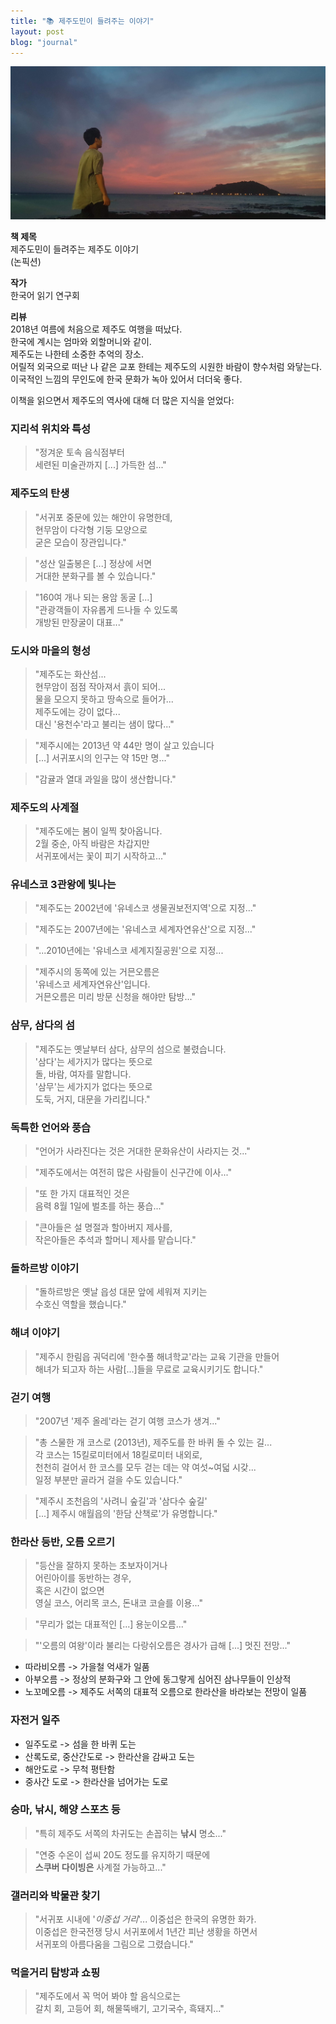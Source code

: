 ```yaml
---
title: "📚 제주도민이 들려주는 이야기"
layout: post
blog: "journal"
---
```



![jeju](/assets/jeju.jpeg)

**책 제목**   
제주도민이 들려주는 제주도 이야기   
(논픽션)

**작가**   
한국어 읽기 연구회

**리뷰**   
2018년 여름에 처음으로 제주도 여행을 떠났다.   
한국에 계시는 엄마와 외할머니와 같이.   
제주도는 나한테 소중한 추억의 장소.        
어릴적 외국으로 떠난 나 같은 교포 한테는 제주도의 시원한 바람이 향수처럼 와닿는다.          
이국적인 느낌의 무인도에 한국 문화가 녹아 있어서 더더욱 좋다.   

이책을 읽으면서 제주도의 역사에 대해 더 많은 지식을 얻었다:

### 지리석 위치와 특성
> "정겨운 토속 음식점부터   
> 세련된 미술관까지 [...] 가득한 섬..."   

### 제주도의 탄생   
> "서귀포 중문에 있는 해안이 유명한데,   
> 현무암이 다각형 기둥 모양으로   
> 굳은 모습이 장관입니다."   

> "성산 일출봉은 [...] 정상에 서면   
> 거대한 분화구를 볼 수 있습니다."

> "160여 개나 되는 용암 동굴 [...]   
> "관광객들이 자유롭게 드나들 수 있도록   
> 개방된 만장굴이 대표..." 

### 도시와 마을의 형성   

> "제주도는 화산섬...   
> 현무암이 점점 작아져서 흙이 되어...    
> 물을 모으지 못하고 땅속으로 들어가...   
> 제주도에는 강이 없다...   
> 대신 '용천수'라고 불리는 샘이 많다..."

> "제주시에는 2013년 약 44만 명이 살고 있습니다    
> [...] 서귀포시의 인구는 약 15만 명..."

> "감귤과 열대 과일을 많이 생산합니다."

### 제주도의 사계절   
> "제주도에는 봄이 일찍 찾아옵니다.    
> 2월 중순, 아직 바람은 차갑지만   
> 서귀포에서는 꽃이 피기 시작하고..."

### 유네스코 3관왕에 빛나는 
> "제주도는 2002년에 '유네스코 생물권보전지역'으로 지정..."

> "제주도는 2007년에는 '유네스코 세계자연유산'으로 지정..."

> "...2010년에는 '유네스코 세계지질공원'으로 지정...

> "제주시의 동쪽에 있는 거믄오름은   
> '유네스코 세계자연유산'입니다.   
> 거믄오름은 미리 방문 신청을 해야만 탐방..."

### 삼무, 삼다의 섬
> "제주도는 옛날부터 삼다, 삼무의 섬으로 불렸습니다.   
> '삼다'는 세가지가 많다는 뜻으로   
> 돌, 바람, 여자를 말합니다.   
> '삼무'는 세가지가 없다는 뜻으로   
> 도둑, 거지, 대문을 가리킵니다."

### 독특한 언어와 풍습
> "언어가 사라진다는 것은 거대한 문화유산이 사라지는 것..."

> "제주도에서는 여전히 많은 사람들이 신구간에 이사..."

> "또 한 가지 대표적인 것은   
> 음력 8월 1일에 벌초를 하는 풍습..."

> "큰아들은 설 명절과 할아버지 제사를,   
> 작은아들은 추석과 할머니 제사를 맡습니다."

### 돌하르방 이야기
> "돌하르방은 옛날 읍성 대문 앞에 세워져 지키는    
> 수호신 역할을 했습니다."

### 해녀 이야기 
> "제주시 한림읍 궈덕리에 '한수풀 해녀학교'라는 교육 기관을 만들어   
> 해녀가 되고자 하는 사람[...]들을 무료로 교육시키기도 합니다."

### 걷기 여행
> "2007년 '제주 올레'라는 걷기 여행 코스가 생겨..."

> "총 스물한 개 코스로 (2013년), 제주도를 한 바퀴 돌 수 있는 길...   
> 각 코스는 15킬로미터에서 18킬로미터 내외로,   
> 천천히 걸어서 한 코스를 모두 걷는 데는 약 여섯~여덟 시갖...   
> 일정 부분만 골라거 걸을 수도 있습니다." 

> "제주시 조천읍의 '사려니 숲길'과 '삼다수 숲길'   
> [...] 제주시 애월읍의 '한담 산책로'가 유명합니다."

### 한라산 등반, 오름 오르기
> "등산을 잘하지 못하는 초보자이거나   
> 어린아이를 동반하는 경우,   
> 혹은 시간이 없으면   
> 영실 코스, 어리목 코스, 돈내코 코슬를 이용..."

> "무리가 없는 대표적인 [...] 용눈이오름..."

> "'오름의 여왕'이라 불리는 다랑쉬오름은 경사가 급해 [...] 멋진 전망..."   

- 따라비오름 -> 가을철 억새가 일품  
- 아부오름 -> 정상의 분화구와 그 안에 동그랗게 심어진 삼나무들이 인상적 
- 노꼬메오름 -> 제주도 서쪽의 대표적 오름으로 한라산을 바라보는 전망이 일품

### 자전거 일주
- 일주도로 -> 섬을 한 바퀴 도는
- 산록도로, 중산간도로 -> 한라산을 감싸고 도는
- 해안도로 -> 무척 평탄함
- 중사간 도로 -> 한라산을 넘어가는 도로

### 승마, 낚시, 해양 스포츠 등
> "특히 제주도 서쪽의 차귀도는 손꼽히는 **낚시** 명소..."

> "연중 수온이 섭씨 20도 정도를 유지하기 때문에   
> **스쿠버 다이빙은** 사계절 가능하고..."

### 갤러리와 박물관 찾기
> "서귀포 시내에 '_이중섭 거리_'... 이중섭은 한국의 유명한 화가.   
> 이중섭은 한국전쟁 당시 서귀포에서 1년간 피난 생황을 하면서   
> 서귀포의 아름다움을 그림으로 그렸습니다."

### 먹을거리 탐방과 쇼핑
> "제주도에서 꼭 먹어 봐야 할 음식으로는    
> 갈치 회, 고등어 회, 해물뚝배기, 고기국수, 흑돼지..."



